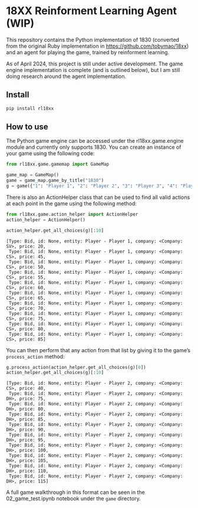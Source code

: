 # 18XX Reinforment Learning Agent (WIP)


<!-- WARNING: THIS FILE WAS AUTOGENERATED! DO NOT EDIT! -->

This repository contains the Python implementation of 1830 (converted
from the original Ruby implementation in
https://github.com/tobymao/18xx) and an agent for playing the game,
trained by reinforment learning.

As of April 2024, this project is still under active development. The
game engine implementation is complete (and is outlined below), but I am
still doing research around the agent implementation.

## Install

``` sh
pip install rl18xx
```

## How to use

The Python game engine can be accessed under the rl18xx.game.engine
module and currently only supports 1830. You can create an instance of
your game using the following code:

``` python
from rl18xx.game.gamemap import GameMap

game_map = GameMap()
game = game_map.game_by_title("1830")
g = game({"1": "Player 1", "2": "Player 2", "3": "Player 3", "4": "Player 4"})
```

There is also an ActionHelper class that can be used to find all valid
actions at each point in the game using the following method:

``` python
from rl18xx.game.action_helper import ActionHelper
action_helper = ActionHelper()

action_helper.get_all_choices(g)[:10]
```

    [Type: Bid, id: None, entity: Player - Player 1, company: <Company: SV>, price: 20,
     Type: Bid, id: None, entity: Player - Player 1, company: <Company: CS>, price: 45,
     Type: Bid, id: None, entity: Player - Player 1, company: <Company: CS>, price: 50,
     Type: Bid, id: None, entity: Player - Player 1, company: <Company: CS>, price: 55,
     Type: Bid, id: None, entity: Player - Player 1, company: <Company: CS>, price: 60,
     Type: Bid, id: None, entity: Player - Player 1, company: <Company: CS>, price: 65,
     Type: Bid, id: None, entity: Player - Player 1, company: <Company: CS>, price: 70,
     Type: Bid, id: None, entity: Player - Player 1, company: <Company: CS>, price: 75,
     Type: Bid, id: None, entity: Player - Player 1, company: <Company: CS>, price: 80,
     Type: Bid, id: None, entity: Player - Player 1, company: <Company: CS>, price: 85]

You can then perform that any action from that list by giving it to the
game’s `process_action` method:

``` python
g.process_action(action_helper.get_all_choices(g)[0])
action_helper.get_all_choices(g)[:10]
```

    [Type: Bid, id: None, entity: Player - Player 2, company: <Company: CS>, price: 40,
     Type: Bid, id: None, entity: Player - Player 2, company: <Company: DH>, price: 75,
     Type: Bid, id: None, entity: Player - Player 2, company: <Company: DH>, price: 80,
     Type: Bid, id: None, entity: Player - Player 2, company: <Company: DH>, price: 85,
     Type: Bid, id: None, entity: Player - Player 2, company: <Company: DH>, price: 90,
     Type: Bid, id: None, entity: Player - Player 2, company: <Company: DH>, price: 95,
     Type: Bid, id: None, entity: Player - Player 2, company: <Company: DH>, price: 100,
     Type: Bid, id: None, entity: Player - Player 2, company: <Company: DH>, price: 105,
     Type: Bid, id: None, entity: Player - Player 2, company: <Company: DH>, price: 110,
     Type: Bid, id: None, entity: Player - Player 2, company: <Company: DH>, price: 115]

A full game walkthrough in this format can be seen in the
02_game_test.ipynb notebook under the `game` directory.
